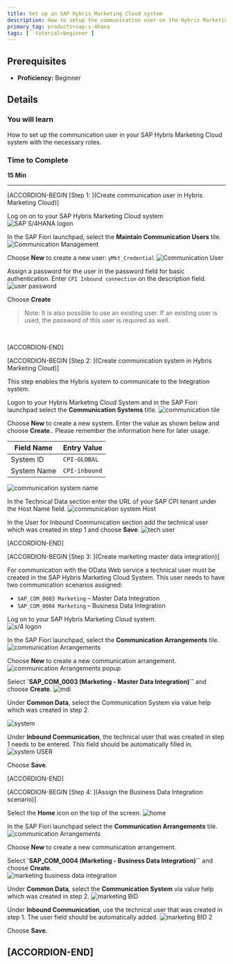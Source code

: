 ```yaml
---
title: Set up an SAP Hybris Marketing Cloud system
description: How to setup the communication user on the Hybris Marketing Cloud system.
primary_tag: products>sap-s-4hana
tags: [  tutorial>beginner ]
---
```


## Prerequisites  
 - **Proficiency:** Beginner

## Details
### You will learn  
How to set up the communication user in your SAP Hybris Marketing Cloud system with the necessary roles.

### Time to Complete
**15 Min**

---

[ACCORDION-BEGIN [Step 1: ](Create communication user in Hybris Marketing Cloud)]

Log on on to your SAP Hybris Marketing Cloud system
![SAP S/4HANA logon](1.png)

In the SAP Fiori launchpad, select the **Maintain Communication Users** tile.
![Communication Management](2.png)

Choose **New** to create a new user: `yMkt_Credential`
![Communication User](3.png)

Assign a password for the user in the password field for basic authentication. Enter `CPI Inbound connection` on the description field.
![user password](4.png)  

Choose **Create**
>Note:  It is also possible to use an existing user.  If an existing user is used, the password of this user is required as well.

&nbsp;

[ACCORDION-END]

[ACCORDION-BEGIN [Step 2: ](Create communication system in Hybris Marketing Cloud)]

This step enables the Hybris system to communicate to the Integration system.

Logon to your Hybris Marketing Cloud System and in the SAP Fiori launchpad select the **Communication Systems** title.
![communication tile](5.png)  

Choose **New** to create a new system. Enter the value as shown below and choose **Create**..  Please remember the information here for later usage.  

Field Name             | Entry Value
---------              | -------------
System ID              | `CPI-GLOBAL`
System Name            | `CPI-inbound`

![communication system name](6.png)

In the Technical Data section enter the URL of your SAP CPI tenant under the Host Name field.
![communication system Host](7.png)

In the User for Inbound Communication section add the technical user which was created in step 1 and choose **Save**.
![tech user](8.png)


[ACCORDION-END]


[ACCORDION-BEGIN [Step 3: ](Create marketing master data integration)]  

For communication with the OData Web service a technical user must be created in the SAP Hybris Marketing Cloud System.
This user needs to have two communication scenarios assigned:  

 - `SAP_COM_0003 Marketing` – Master Data Integration   
 - `SAP_COM_0004 Marketing` – Business Data Integration  

Log on to your SAP Hybris Marketing Cloud system.  
![s/4 logon](1.png)

In the SAP Fiori launchpad, select the **Communication Arrangements** tile.  
![communication Arrangements](9.png)  

Choose **New** to create a new communication arrangement.
![communication Arrangements popup](10.png)  

Select **`SAP_COM_0003 (Marketing - Master Data Integration)``** and choose **Create**.
![mdi](11.png)  

Under **Common Data**, select the Communication System via value help which was created in step 2.

![system](12.png)  

Under **Inbound Communication**, the technical user that was created in step 1 needs to be entered. This field should be automatically filled in.  
![system USER](13.png)

Choose **Save**.

[ACCORDION-END]

[ACCORDION-BEGIN [Step 4: ](Assign the Business Data Integration scenario)]


Select the **Home** icon on the top of the screen.
![home](18.png)

In the SAP Fiori launchpad select the **Communication Arrangements** tile.  
![communication Arrangements](9.png)  

Choose **New** to create a new communication arrangement.

Select **`SAP_COM_0004 (Marketing - Business Data Integration)``** and choose **Create**.  
![marketing business data integration](14.png)

Under **Common Data**, select the **Communication System** via value help which was created in step 2.
![marketing BID](16.png)

Under **Inbound Communication**,  use the technical user that was created in step 1.  The user field should be automatically added.
![marketing BID 2](17.png)  

Choose **Save**.

[ACCORDION-END]
---
